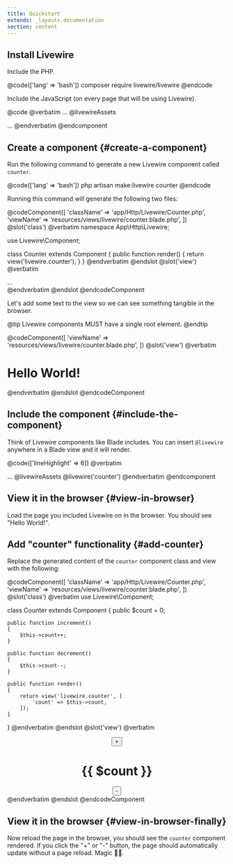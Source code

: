 ```yaml
---
title: Quickstart
extends: _layouts.documentation
section: content
---
```


## Install Livewire

Include the PHP.

@code(['lang' => 'bash'])
composer require livewire/livewire
@endcode

Include the JavaScript (on every page that will be using Livewire).

@code
@verbatim
    ...
    @livewireAssets
</head>
<body>
    ...
</body>
</html>
@endverbatim
@endcomponent

## Create a component {#create-a-component}

Run the following command to generate a new Livewire component called `counter`.

@code(['lang' => 'bash'])
php artisan make:livewire counter
@endcode

Running this command will generate the following two files:

@codeComponent([
    'className' => 'app/Http/Livewire/Counter.php',
    'viewName' => 'resources/views/livewire/counter.blade.php',
])
@slot('class')
@verbatim
namespace App\Http\Livewire;

use Livewire\Component;

class Counter extends Component
{
    public function render()
    {
        return view('livewire.counter');
    }
}
@endverbatim
@endslot
@slot('view')
@verbatim
<div>
    ...
</div>
@endverbatim
@endslot
@endcodeComponent

Let's add some text to the view so we can see something tangible in the browser.

@tip
Livewire components MUST have a single root element.
@endtip

@codeComponent([
    'viewName' => 'resources/views/livewire/counter.blade.php',
])
@slot('view')
@verbatim
<div>
    <h1>Hello World!</h1>
</div>
@endverbatim
@endslot
@endcodeComponent

## Include the component {#include-the-component}
Think of Livewire components like Blade includes. You can insert `@livewire` anywhere in a Blade view and it will render.

@code(['lineHighlight' => 6])
@verbatim
<head>
    ...
    @livewireAssets
</head>
<body>
    @livewire('counter')
</body>
</html>
@endverbatim
@endcomponent

## View it in the browser {#view-in-browser}

Load the page you included Livewire on in the browser. You should see "Hello World!".

## Add "counter" functionality {#add-counter}

Replace the generated content of the `counter` component class and view with the following:

@codeComponent([
    'className' => 'app/Http/Livewire/Counter.php',
    'viewName' => 'resources/views/livewire/counter.blade.php',
])
@slot('class')
@verbatim
use Livewire\Component;

class Counter extends Component
{
    public $count = 0;

    public function increment()
    {
        $this->count++;
    }

    public function decrement()
    {
        $this->count--;
    }

    public function render()
    {
        return view('livewire.counter', [
            'count' => $this->count,
        ]);
    }
}
@endverbatim
@endslot
@slot('view')
@verbatim
<div style="text-align: center">
    <button wire:click="increment">+</button>
    <h1>{{ $count }}</h1>
    <button wire:click="decrement">-</button>
</div>
@endverbatim
@endslot
@endcodeComponent

## View it in the browser {#view-in-browser-finally}

Now reload the page in the browser, you should see the `counter` component rendered. If you click the "+" or "-" button, the page should automatically update without a page reload. Magic 🧙‍♂.️
